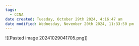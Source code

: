 ```yaml
---
tags:
  - CCNA
date created: Tuesday, October 29th 2024, 4:16:47 am
date modified: Wednesday, November 20th 2024, 11:33:50 pm
---
```

![[Pasted image 20241029041705.png]]